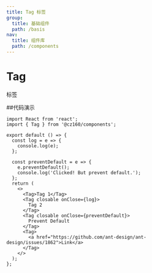 ```yaml
---
title: Tag 标签
group:
  title: 基础组件
  path: /basis
nav:
  title: 组件库
  path: /components
---
```


# Tag

标签

##代码演示

```tsx
import React from 'react';
import { Tag } from '@cz160/components';

export default () => {
  const log = e => {
    console.log(e);
  };

  const preventDefault = e => {
    e.preventDefault();
    console.log('Clicked! But prevent default.');
  };
  return (
    <>
      <Tag>Tag 1</Tag>
      <Tag closable onClose={log}>
        Tag 2
      </Tag>
      <Tag closable onClose={preventDefault}>
        Prevent Default
      </Tag>
      <Tag>
        <a href="https://github.com/ant-design/ant-design/issues/1862">Link</a>
      </Tag>
    </>
  );
};
```

<!-- <Tag closable onClose={log}>
      Tag 2
    </Tag>

    <Tag closable onClose={preventDefault}>
      Prevent Default
    </Tag> -->

